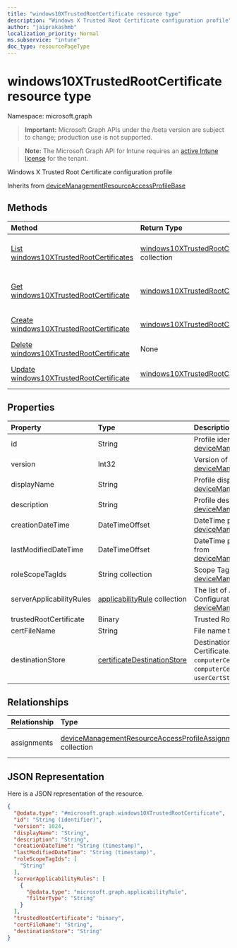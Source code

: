 ```yaml
---
title: "windows10XTrustedRootCertificate resource type"
description: "Windows X Trusted Root Certificate configuration profile"
author: "jaiprakashmb"
localization_priority: Normal
ms.subservice: "intune"
doc_type: resourcePageType
---
```


# windows10XTrustedRootCertificate resource type

Namespace: microsoft.graph

> **Important:** Microsoft Graph APIs under the /beta version are subject to change; production use is not supported.

> **Note:** The Microsoft Graph API for Intune requires an [active Intune license](https://go.microsoft.com/fwlink/?linkid=839381) for the tenant.

Windows X Trusted Root Certificate configuration profile


Inherits from [deviceManagementResourceAccessProfileBase](../resources/intune-rapolicy-devicemanagementresourceaccessprofilebase.md)

## Methods
|Method|Return Type|Description|
|:---|:---|:---|
|[List windows10XTrustedRootCertificates](../api/intune-rapolicy-windows10xtrustedrootcertificate-list.md)|[windows10XTrustedRootCertificate](../resources/intune-rapolicy-windows10xtrustedrootcertificate.md) collection|List properties and relationships of the [windows10XTrustedRootCertificate](../resources/intune-rapolicy-windows10xtrustedrootcertificate.md) objects.|
|[Get windows10XTrustedRootCertificate](../api/intune-rapolicy-windows10xtrustedrootcertificate-get.md)|[windows10XTrustedRootCertificate](../resources/intune-rapolicy-windows10xtrustedrootcertificate.md)|Read properties and relationships of the [windows10XTrustedRootCertificate](../resources/intune-rapolicy-windows10xtrustedrootcertificate.md) object.|
|[Create windows10XTrustedRootCertificate](../api/intune-rapolicy-windows10xtrustedrootcertificate-create.md)|[windows10XTrustedRootCertificate](../resources/intune-rapolicy-windows10xtrustedrootcertificate.md)|Create a new [windows10XTrustedRootCertificate](../resources/intune-rapolicy-windows10xtrustedrootcertificate.md) object.|
|[Delete windows10XTrustedRootCertificate](../api/intune-rapolicy-windows10xtrustedrootcertificate-delete.md)|None|Deletes a [windows10XTrustedRootCertificate](../resources/intune-rapolicy-windows10xtrustedrootcertificate.md).|
|[Update windows10XTrustedRootCertificate](../api/intune-rapolicy-windows10xtrustedrootcertificate-update.md)|[windows10XTrustedRootCertificate](../resources/intune-rapolicy-windows10xtrustedrootcertificate.md)|Update the properties of a [windows10XTrustedRootCertificate](../resources/intune-rapolicy-windows10xtrustedrootcertificate.md) object.|

## Properties
|Property|Type|Description|
|:---|:---|:---|
|id|String|Profile identifier Inherited from [deviceManagementResourceAccessProfileBase](../resources/intune-rapolicy-devicemanagementresourceaccessprofilebase.md)|
|version|Int32|Version of the profile Inherited from [deviceManagementResourceAccessProfileBase](../resources/intune-rapolicy-devicemanagementresourceaccessprofilebase.md)|
|displayName|String|Profile display name Inherited from [deviceManagementResourceAccessProfileBase](../resources/intune-rapolicy-devicemanagementresourceaccessprofilebase.md)|
|description|String|Profile description Inherited from [deviceManagementResourceAccessProfileBase](../resources/intune-rapolicy-devicemanagementresourceaccessprofilebase.md)|
|creationDateTime|DateTimeOffset|DateTime profile was created Inherited from [deviceManagementResourceAccessProfileBase](../resources/intune-rapolicy-devicemanagementresourceaccessprofilebase.md)|
|lastModifiedDateTime|DateTimeOffset|DateTime profile was last modified Inherited from [deviceManagementResourceAccessProfileBase](../resources/intune-rapolicy-devicemanagementresourceaccessprofilebase.md)|
|roleScopeTagIds|String collection|Scope Tags Inherited from [deviceManagementResourceAccessProfileBase](../resources/intune-rapolicy-devicemanagementresourceaccessprofilebase.md)|
|serverApplicabilityRules|[applicabilityRule](../resources/intune-rapolicy-applicabilityrule.md) collection|The list of Applicability Rules for a Device Configuration Profile Inherited from [deviceManagementResourceAccessProfileBase](../resources/intune-rapolicy-devicemanagementresourceaccessprofilebase.md)|
|trustedRootCertificate|Binary|Trusted Root Certificate|
|certFileName|String|File name to display in UI.|
|destinationStore|[certificateDestinationStore](../resources/intune-shared-certificatedestinationstore.md)|Destination store location for the Trusted Root Certificate. Possible values are: `computerCertStoreRoot`, `computerCertStoreIntermediate`, `userCertStoreIntermediate`.|

## Relationships
|Relationship|Type|Description|
|:---|:---|:---|
|assignments|[deviceManagementResourceAccessProfileAssignment](../resources/intune-rapolicy-devicemanagementresourceaccessprofileassignment.md) collection|The list of assignments for the device configuration profile. Inherited from [deviceManagementResourceAccessProfileBase](../resources/intune-rapolicy-devicemanagementresourceaccessprofilebase.md)|

## JSON Representation
Here is a JSON representation of the resource.
<!-- {
  "blockType": "resource",
  "keyProperty": "id",
  "@odata.type": "microsoft.graph.windows10XTrustedRootCertificate"
}
-->
``` json
{
  "@odata.type": "#microsoft.graph.windows10XTrustedRootCertificate",
  "id": "String (identifier)",
  "version": 1024,
  "displayName": "String",
  "description": "String",
  "creationDateTime": "String (timestamp)",
  "lastModifiedDateTime": "String (timestamp)",
  "roleScopeTagIds": [
    "String"
  ],
  "serverApplicabilityRules": [
    {
      "@odata.type": "microsoft.graph.applicabilityRule",
      "filterType": "String"
    }
  ],
  "trustedRootCertificate": "binary",
  "certFileName": "String",
  "destinationStore": "String"
}
```